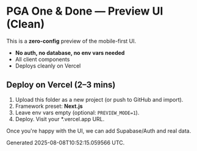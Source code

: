 # PGA One & Done — Preview UI (Clean)

This is a **zero-config** preview of the mobile-first UI.
- **No auth, no database, no env vars needed**
- All client components
- Deploys cleanly on Vercel

## Deploy on Vercel (2–3 mins)
1. Upload this folder as a new project (or push to GitHub and import).
2. Framework preset: **Next.js**
3. Leave env vars empty (optional: `PREVIEW_MODE=1`).
4. Deploy. Visit your *.vercel.app URL.

Once you're happy with the UI, we can add Supabase/Auth and real data.

Generated 2025-08-08T10:52:15.059566 UTC.

